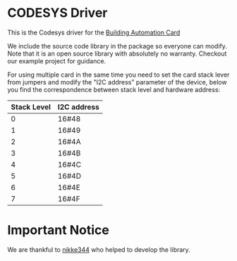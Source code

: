  # CODESYS Driver

This is the Codesys driver for the [Building Automation Card](https://sequentmicrosystems.com/product/building-automation-stackable-card-for-raspberry-pi/)

We include the source code library in the package so everyone can modify. Note that it is an open source library with absolutely no warranty.
Checkout our example project for guidance.

For using multiple card in the same time you need to set the card stack lever from jumpers and modify the "I2C address" parameter of the  device, below you find the correspondence between stack level and hardware address:

| Stack Level | I2C address |
| --- | --- |
| 0 | 16#48 |
| 1 | 16#49 |
| 2 | 16#4A |
| 3 | 16#4B |
| 4 | 16#4C |
| 5 | 16#4D |
| 6 | 16#4E |
| 7 | 16#4F |

 # Important Notice
We are thankful to [nikke344](https://github.com/nikke344) who helped to develop the library.
